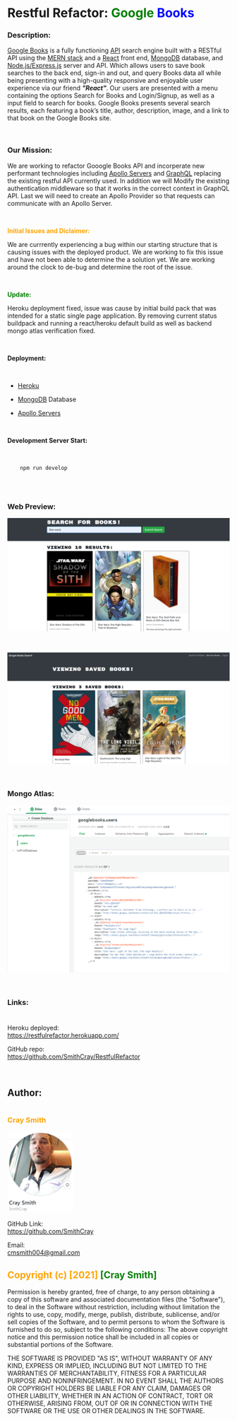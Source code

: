 # Restful Refactor: <span style="color:green">Google</span> <span style="color:blue">Books</span>

### **Description:**

[Google Books](https://github.com/SmithCray/RestfulRefactor) is a fully functioning [API](https://en.wikipedia.org/wiki/API) search engine built with a RESTful API using the [MERN stack](https://www.mongodb.com/mern-stack) and a [React](https://reactjs.org/) front end, [MongoDB](https://www.mongodb.com/) database, and [Node.js/Express.js](https://expressjs.com/) server and API. Which allows users to save book searches to the back end, sign-in and out, and query Books data all while being presenting with a high-quality responsive and enjoyable user experience via our friend _**"React"**_. Our users are presented with a menu containing the options Search for Books and Login/Signup, as well as a input field to search for books. Google Books presents several search results, each featuring a book’s title, author, description, image, and a link to that book on the Google Books site.

<br>

### **Our Mission:**

We are working to refactor Gooogle Books API and incorperate new performant technologies including [Apollo Servers](https://www.apollographql.com/docs/apollo-server/getting-started/) and [GraphQL](https://en.wikipedia.org/wiki/GraphQL) replacing the existing restful API currently used. In addition we will Modify the existing authentication middleware so that it works in the correct context in GraphQL API. Last we will need to create an Apollo Provider so that requests can communicate with an Apollo Server.

<br>

<span style="color:orange">**Initial Issues and Diclaimer:**</span>

We are currrently experiencing a bug within our starting structure that is causing issues with the deployed product. We are working to fix this issue and have not been able to determine the a solution yet. We are working around the clock to de-bug and determine the root of the issue.

<br>

<span style="color:green">**Update:**</span>

Heroku deployment fixed, issue was cause by initial build pack that was intended for a static single page application. By removing current status buildpack and running a react/heroku default build as well as backend mongo atlas verification fixed.

<br>

**Deployment:**

<br>

- [Heroku](https://dashboard.heroku.com/apps)

- [MongoDB](https://www.mongodb.com/) Database

- [Apollo Servers](https://www.apollographql.com/docs/apollo-server/getting-started/)

<br>

**Development Server Start:**

<br>

        npm run develop

<br>

#

### **Web Preview:**

![Restful Refactor: Google Books-PreviewB.](./client/src/assets/RestfulRefactorPreB.png)

<br>

![Restful Refactor: Google Books-PreviewA.](./client/src/assets/googlebooksSaved.png)

<br>

### **Mongo Atlas:**

![Restful Refactor: Google Books-PreviewB.](./client/src/assets/googlebooksAtlas.png)

<br>

### **Links:**

#

Heroku deployed:
<br>
https://restfulrefactor.herokuapp.com/

GitHub repo:
<br>
https://github.com/SmithCray/RestfulRefactor

<br>

## **Author:**

#

### <span style="color:orange">**Cray Smith**</span>

<img src="./client/src/assets\p2cray.png" alt="Cray Smith GitHub" width="150px">

GitHub Link:
<br>
https://github.com/SmithCray

Email:
<br>
cmsmith004@gmail.com

## <span style="color:orange"> Copyright (c) [2021] </span> <span style="color:green"> [Cray Smith] </span>

Permission is hereby granted, free of charge, to any person obtaining a copy
of this software and associated documentation files (the "Software"), to deal
in the Software without restriction, including without limitation the rights
to use, copy, modify, merge, publish, distribute, sublicense, and/or sell
copies of the Software, and to permit persons to whom the Software is
furnished to do so, subject to the following conditions:
The above copyright notice and this permission notice shall be included in all
copies or substantial portions of the Software.

THE SOFTWARE IS PROVIDED "AS IS", WITHOUT WARRANTY OF ANY KIND, EXPRESS OR
IMPLIED, INCLUDING BUT NOT LIMITED TO THE WARRANTIES OF MERCHANTABILITY,
FITNESS FOR A PARTICULAR PURPOSE AND NONINFRINGEMENT. IN NO EVENT SHALL THE
AUTHORS OR COPYRIGHT HOLDERS BE LIABLE FOR ANY CLAIM, DAMAGES OR OTHER
LIABILITY, WHETHER IN AN ACTION OF CONTRACT, TORT OR OTHERWISE, ARISING FROM,
OUT OF OR IN CONNECTION WITH THE SOFTWARE OR THE USE OR OTHER DEALINGS IN THE
SOFTWARE.
